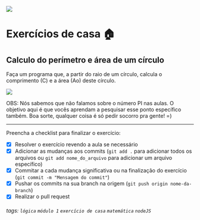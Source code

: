 ![](https://i.imgur.com/xG74tOh.png)

# Exercícios de casa 🏠

## Calculo do perímetro e área de um círculo

Faça um programa que, a partir do raio de um círculo, calcula o comprimento (C) e a área (Ao) deste círculo.

![](https://www.estudopratico.com.br/wp-content/uploads/2014/11/area-de-uma-circunferencia.png)

OBS: Nós sabemos que não falamos sobre o número PI nas aulas. O objetivo aqui é que vocês aprendam a pesquisar esse ponto específico também. Boa sorte, qualquer coisa é só pedir socorro pra gente! =)


---

Preencha a checklist para finalizar o exercício:

- [x] Resolver o exercício revendo a aula se necessário
- [x] Adicionar as mudanças aos commits (`git add .` para adicionar todos os arquivos ou `git add nome_do_arquivo` para adicionar um arquivo específico)
- [x] Commitar a cada mudança significativa ou na finalização do exercício (`git commit -m "Mensagem do commit"`)
- [x] Pushar os commits na sua branch na origem (`git push origin nome-da-branch`)
- [x] Realizar o pull request

###### tags: `lógica` `módulo 1` `exercício de casa` `matemática` `nodeJS`
